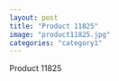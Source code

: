 ```yaml
---
layout: post
title: "Product 11825"
image: "product11825.jpg"
categories: "category1"
---
```

Product 11825
